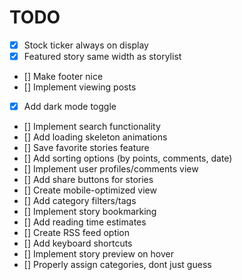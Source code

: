 # TODO

- [x] Stock ticker always on display
- [x] Featured story same width as storylist
- [] Make footer nice
- [] Implement viewing posts
- [x] Add dark mode toggle
- [] Implement search functionality
- [] Add loading skeleton animations
- [] Save favorite stories feature
- [] Add sorting options (by points, comments, date)
- [] Implement user profiles/comments view
- [] Add share buttons for stories
- [] Create mobile-optimized view
- [] Add category filters/tags
- [] Implement story bookmarking
- [] Add reading time estimates
- [] Create RSS feed option
- [] Add keyboard shortcuts
- [] Implement story preview on hover
- [] Properly assign categories, dont just guess